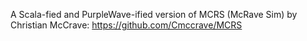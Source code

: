 A Scala-fied and PurpleWave-ified version of MCRS (McRave Sim) by Christian McCrave: https://github.com/Cmccrave/MCRS